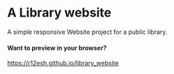 # A Library website
A simple responsive Website project for a public library.

#### Want to preview in your browser?
https://r12esh.github.io/library_website
